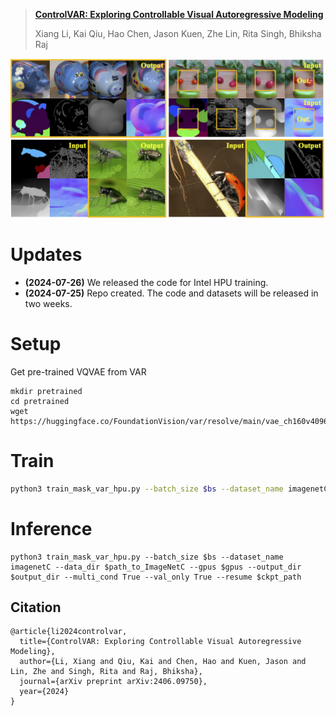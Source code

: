 > [**ControlVAR: Exploring Controllable Visual Autoregressive Modeling**](https://arxiv.org/pdf/2406.09750)
>
> Xiang Li, Kai Qiu, Hao Chen, Jason Kuen, Zhe Lin, Rita Singh, Bhiksha Raj

<p align="center"><img src="Illustration.png" width="700"/></p>

# Updates
- **(2024-07-26)** We released the code for Intel HPU training. 
- **(2024-07-25)** Repo created. The code and datasets will be released in two weeks.


# Setup

Get pre-trained VQVAE from VAR
```
mkdir pretrained
cd pretrained
wget https://huggingface.co/FoundationVision/var/resolve/main/vae_ch160v4096z32.pth
```

# Train

```sh
python3 train_mask_var_hpu.py --batch_size $bs --dataset_name imagenetC --data_dir $path_to_ImageNetC --gpus $gpus  --output_dir $output_dir --multi_cond True --config configs/train_mask_var_ImageNetC_d12.yaml --var_pretrained_path pretrained/var_d12.pth
```

# Inference
```angular2html
python3 train_mask_var_hpu.py --batch_size $bs --dataset_name imagenetC --data_dir $path_to_ImageNetC --gpus $gpus --output_dir $output_dir --multi_cond True --val_only True --resume $ckpt_path
```

## Citation
```
@article{li2024controlvar,
  title={ControlVAR: Exploring Controllable Visual Autoregressive Modeling},
  author={Li, Xiang and Qiu, Kai and Chen, Hao and Kuen, Jason and Lin, Zhe and Singh, Rita and Raj, Bhiksha},
  journal={arXiv preprint arXiv:2406.09750},
  year={2024}
}
```
